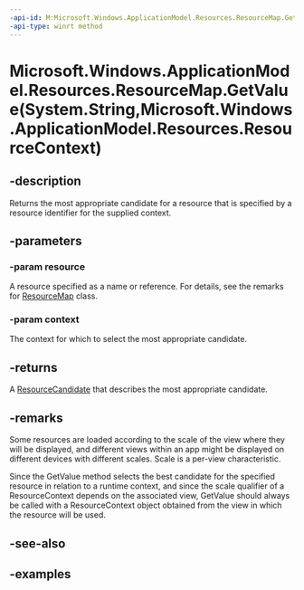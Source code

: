 ```yaml
---
-api-id: M:Microsoft.Windows.ApplicationModel.Resources.ResourceMap.GetValue(System.String,Microsoft.Windows.ApplicationModel.Resources.ResourceContext)
-api-type: winrt method
---
```


# Microsoft.Windows.ApplicationModel.Resources.ResourceMap.GetValue(System.String,Microsoft.Windows.ApplicationModel.Resources.ResourceContext)

<!--
public Microsoft.Windows.ApplicationModel.Resources.ResourceCandidate GetValue (string resource, Microsoft.Windows.ApplicationModel.Resources.ResourceContext context);
-->


## -description

Returns the most appropriate candidate for a resource that is specified by a resource identifier for the supplied context.

## -parameters

### -param resource

A resource specified as a name or reference. For details, see the remarks for [ResourceMap](resourcemap.md) class.

### -param context

The context for which to select the most appropriate candidate.

## -returns

A [ResourceCandidate](resourcecandidate.md) that describes the most appropriate candidate.

## -remarks

Some resources are loaded according to the scale of the view where they will be displayed, and different views within an app might be displayed on different devices with different scales. Scale is a per-view characteristic.

Since the GetValue method selects the best candidate for the specified resource in relation to a runtime context, and since the scale qualifier of a ResourceContext depends on the associated view, GetValue should always be called with a ResourceContext object obtained from the view in which the resource will be used.

## -see-also

## -examples


